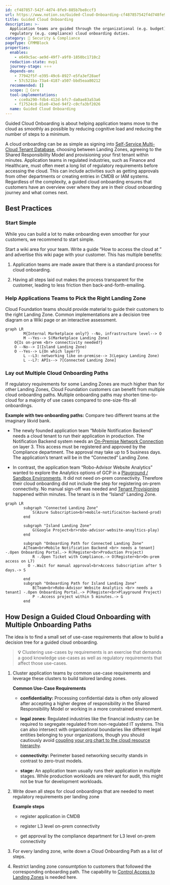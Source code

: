 ```yaml
---
id: cf487857-542f-4d74-8fe9-885b7be8ccf3
url: https://www.notion.so/Guided-Cloud-Onboarding-cf487857542f4d748fe9885b7be8ccf3
title: Guided Cloud Onboarding
description: >-
  Application teams are guided through the organizational (e.g. budget) and
  regulatory (e.g. compliance) cloud onboarding duties.
category: 🔖 Security & Compliance
pageType: CFMMBlock
properties:
  enables:
    - e649c5ac-ae9d-49f7-a9f0-1850bc1710c2
  redaction-state: mvp1
  journey-stage: ⭐️⭐️⭐️
  depends-on:
    - 77942f5f-e395-49c6-8927-e5fa3ef28aef
    - 57c521ba-73a4-4187-a507-bbd5eaa80212
  recommended: []
  scope: 🏢 Core
  tool-implementations:
    - cce0a290-fdb4-412d-bfc7-da0ae83a53a6
    - f17524c8-81e0-43ed-94f2-c0cfa3bf2026
  name: Guided Cloud Onboarding
---
```


Guided Cloud Onboarding is about helping application teams move to the cloud as smoothly as possible by reducing cognitive load and reducing the number of steps to a minimum.

A cloud onboarding can be as simple as signing into [Self-Service Multi-Cloud Tenant Database](../tenant-management/self-service-multi-cloud-tenant-database.md), choosing between Landing Zones, agreeing to the Shared Responsibility Model and provisioning your first tenant within minutes. Application teams in regulated industries, such as Finance and Healthcare, must often meet a long list of regulatory requirements before accessing the cloud. This can include activities such as getting approvals from other departments or creating entries in CMDB or IAM systems. Regardless of the complexity, a guided cloud onboarding ensures that customers have an overview over where they are in their cloud onboarding journey and what comes next. 

## Best Practices

### Start Simple

While you can build a lot to make onboarding even smoother for your customers, we recommend to start simple.

Start a wiki area for your team. Write a guide “How to access the cloud at <company>” and advertise this wiki page with your customer. This has multiple benefits:

1. Application teams are made aware that there is a standard process for cloud onboarding.

1. Having all steps laid out makes the process transparent for the customer, leading to less friction then back-and-forth-emailing.

### Help Applications Teams to Pick the Right Landing Zone

Cloud Foundation teams should provide material to guide their customers to the right Landing Zone. Common implementations are a decision tree diagram on a Wiki page or an interactive assessment.

```mermaid
graph LR
		M{Internal Marketplace only?} --No, infrastructure level--> O
		M --Yes--> S(Marketplace Landing Zone)
    O{Is on-prem <br> connectivity needed?}
    O --No--> I(Island Landing Zone)
    O --Yes--> L{On which layer?}
		L --L3: networking like on-premise--> 3(Legacy Landing Zone)
		L --L7: APIs--> 7[Connected Landing Zone]
```

### Lay out Multiple Cloud Onboarding Paths

If regulatory requirements for some Landing Zones are much higher than for other Landing Zones, Cloud Foundation customers can benefit from multiple cloud onboarding paths. Multiple onboarding paths may shorten time-to-cloud for a majority of use cases compared to one-size-fits-all onboardings.

**Example with two onboarding paths:** Compare two different teams at the imaginary likvid bank.

- The newly founded application team “Mobile Notification Backend” needs a cloud tenant to run their application in production. The Notification Backend system needs an [On-Premise Network Connection](../service-ecosystem/on-premise-network-connection.md) on layer 3. This access must be registered and approved by the Compliance department. The approval may take up to 5 business days. The application’s tenant will be in the “Connected” Landing Zone.

- In contrast, the application team “Robo-Advisor Website Analytics” wanted to explore the Analytics options of GCP in a [Playground / Sandbox Environments](../tenant-management/playground-sandbox-environments.md). It did not need on-prem connectivity. Therefore their cloud onboarding did not include the step for registering on-prem connectivity. No manual sign-off was needed and  [Tenant Provisioning](../tenant-management/tenant-provisioning.md) happened within minutes. The tenant is in the “Island” Landing Zone.

```mermaid
graph LR
		subgraph "Connected Landing Zone"
			S(Azure Subscription<br>mobile-notificaiton-backend-prod)
		end

		subgraph "Island Landing Zone"
			G(Google Project<br>robo-advisor-website-anayltics-play)
		end

		subgraph "Onboarding Path for Connected Landing Zone"
	    A[Team<br>Mobile Notification Backend <br> needs a tenant] -.Open Onboarding Portal.-> R(Register<br>Production Project)
			R -.Open Ticket with Compliance.-> O(Register<br>On-prem access on L7)
		  O -.Wait for manual approval<br>Access Subscription after 5 days.-> S

		end    
		subgraph "Onboarding Path for Island Landing Zone"
			B[Team<br>Robo-Advisor Website Analytics <br> needs a tenant] -.Open Onboarding Portal.-> P(Register<br>Playground Project)
			P -.Access project within 5 minutes.-> G
		end
```

## How Design a Guided Cloud Onboarding with Multiple Onboarding Paths

The idea is to find a small set of use-case requirements that allow to build a decision tree for a guided cloud onboarding.

> **💡** Clustering use-cases by requirements is an exercise that demands a good knowledge use-cases as well as regulatory requirements that affect those use-cases. 

1. Cluster application teams by common use-case requirements and leverage these clusters to build tailored landing zones.

    **Common Use-Case Requirements**

    - **confidentiality:** Processing confidential data is often only allowed after accepting a higher degree of responsibility in the Shared Responsibility Model or working in a more constrained environment.

    - **legal zones:** Regulated industries like the financial industry can be required to segregate regulated from non-regulated IT systems. This can also intersect with organizational boundaries like different legal entities belonging to your organizations, though you should cautiously avoid [coupling your org chart to the cloud resource hierarchy](https://cloudfoundation.org/maturity-model/tenant-management/resource-hierarchy.html#decouple-cloud-resource-hierarchy-from-your-org-chart).

    - **connectivity:** Perimeter based networking security stands in contrast to zero-trust models. 

    - **stage:** An application team usually runs their application in multiple stages. While production workloads are relevant for audit, this might not be true for development workloads.

1. Write down all steps for cloud onboardings that are needed to meet regulatory requirements per landing zone

    **Example steps**

    - register application in CMDB

    - register L3 level on-prem connectivity

    - get approval by the compliance department for L3 level on-prem connectivity

1. For every landing zone, write down a Cloud Onboarding Path as a list of steps.

1. Restrict landing zone consumtption to customers that followed the corresponding onboarding path. The capability to [Control Access to Landing Zones](./control-access-to-landing-zones.md) is needed here.

